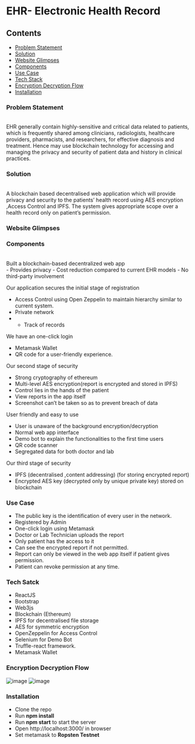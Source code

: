 # EHR- Electronic Health Record


## Contents
- [Problem Statement](Problem-Statement)
- [Solution](Solution)
- [Website Glimpses](Website-Glimpses)
- [Components](Components)
- [Use Case](Use-Case)
- [Tech Stack](url)
- [Encryption Decryption Flow](Encryption-Decryption-Flow)
- [Installation](Installation)


### Problem Statement
<br/>
EHR generally contain highly-sensitive and critical data related to patients, which is frequently shared among clinicians, radiologists, healthcare providers, pharmacists, and researchers, for effective diagnosis and treatment. Hence may use blockchain technology for accessing and managing the privacy and security of patient data and history in clinical practices.

### Solution
<br/>
A blockchain based decentralised web application which will provide privacy and security to the patients’ health record using AES encryption ,Access Control and IPFS. The system gives appropriate scope over a health record only on patient’s permission.

### Website Glimpses


### Components 
<br/>
Built a blockchain-based decentralized web app<br/>
- Provides privacy
- Cost reduction compared to current EHR models
- No third-party involvement

Our application secures the initial stage of registration <br/>
- Access Control using Open Zeppelin to maintain hierarchy similar to current system.
- Private network
- - Track of records 

We have an one-click login <br/>
- Metamask Wallet
- QR code for a user-friendly experience.  

Our second stage of security<br/>
- Strong cryptography of ethereum
- Multi-level AES encryption(report is encrypted and stored in IPFS)
- Control lies in the hands of the patient
- View reports in the app itself
- Screenshot can’t be taken so as to prevent breach of data

User friendly and easy to use<br/>
- User is unaware of the background encryption/decryption 
- Normal web app interface
- Demo bot to explain the functionalities to the first time users
- QR code scanner
- Segregated data for both doctor and lab
            
Our third stage of security<br/>
- IPFS (decentralised ,content addressing) (for storing encrypted report)
- Encrypted AES key (decrypted only by unique private key)  stored on blockchain


### Use Case <br/>
- The public key is the identification of every user in the network.
- Registered by Admin
- One-click login using Metamask
- Doctor or Lab Technician uploads the report
- Only patient has the access to it
- Can see the encrypted report if not permitted.
- Report can only be viewed in the web app itself if patient gives permission.
- Patient can revoke permission at any time.

### Tech Satck
- ReactJS
- Bootstrap
- Web3js
- Blockchain (Ethereum)                   
- IPFS for decentralised file storage
- AES for symmetric encryption
- OpenZeppelin for Access Control
- Selenium for Demo Bot
- Truffle-react framework.
- Metamask Wallet


### Encryption Decryption Flow

![image](https://drive.google.com/uc?export=view&id=1913oZeBZPBNiUuk8gu3ZSbLBA2l_VQtG)
![image](https://drive.google.com/uc?export=view&id=1cy-VCjGc8UnNhYKdadeBMj5Fq52cWlAr)


### Installation

- Clone the repo
- Run **npm install**
- Run **npm start** to start the server
- Open http://localhost:3000/ in browser
- Set metamask to **Ropsten Testnet**






